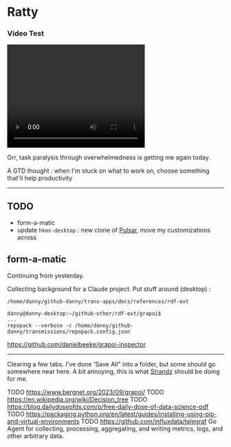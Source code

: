 # Ratty

### Video Test

<video width="320" height="240" controls>
  <source src="media/videos/2024-09/2024-09-11_ratty.mp4" type="video/mp4">
Your browser does not support this video.
</video>

Grr, task paralysis through overwhelmedness is getting me again today.

A GTD thought : when I'm stuck on what to work on, choose something that'll help productivity

---

## TODO

- form-a-matic
- update `hkms-desktop` : new clone of [Pulsar](https://github.com/pulsar-edit/pulsar), move my customizations across

## form-a-matic

Continuing from yesterday.

Collecting background for a Claude project. Put stuff around (desktop) :

```
/home/danny/github-danny/trans-apps/docs/references/rdf-ext
```

```
danny@danny-desktop:~/github-other/rdf-ext/grapoi$
...
repopack --verbose -c /home/danny/github-danny/transmissions/repopack.config.json
```

https://github.com/danielbeeke/grapoi-inspector

---

Clearing a few tabs. I've done 'Save All" into a folder, but some should go somewhere near here. A bit annoying, this is what [Strandz](https://strandz.it) should be doing for me.

TODO https://www.bergnet.org/2023/09/grapoi/
TODO https://en.wikipedia.org/wiki/Decision_tree
TODO https://blog.dailydoseofds.com/p/free-daily-dose-of-data-science-pdf
TODO https://packaging.python.org/en/latest/guides/installing-using-pip-and-virtual-environments
TODO https://github.com/influxdata/telegraf Go Agent for collecting, processing, aggregating, and writing metrics, logs, and other arbitrary data.
